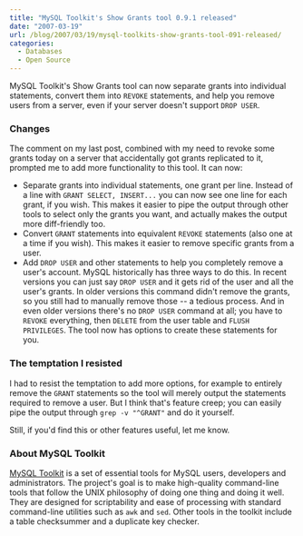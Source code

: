 ```yaml
---
title: "MySQL Toolkit's Show Grants tool 0.9.1 released"
date: "2007-03-19"
url: /blog/2007/03/19/mysql-toolkits-show-grants-tool-091-released/
categories:
  - Databases
  - Open Source
---
```


MySQL Toolkit's Show Grants tool can now separate grants into individual statements, convert them into `REVOKE` statements, and help you remove users from a server, even if your server doesn't support `DROP USER`.

### Changes

The comment on my last post, combined with my need to revoke some grants today on a server that accidentally got grants replicated to it, prompted me to add more functionality to this tool. It can now:

*   Separate grants into individual statements, one grant per line. Instead of a line with `GRANT SELECT, INSERT...` you can now see one line for each grant, if you wish. This makes it easier to pipe the output through other tools to select only the grants you want, and actually makes the output more diff-friendly too.
*   Convert `GRANT` statements into equivalent `REVOKE` statements (also one at a time if you wish). This makes it easier to remove specific grants from a user.
*   Add `DROP USER` and other statements to help you completely remove a user's account. MySQL historically has three ways to do this. In recent versions you can just say `DROP USER` and it gets rid of the user and all the user's grants. In older versions this command didn't remove the grants, so you still had to manually remove those -- a tedious process. And in even older versions there's no `DROP USER` command at all; you have to `REVOKE` everything, then `DELETE` from the user table and `FLUSH PRIVILEGES`. The tool now has options to create these statements for you.

### The temptation I resisted

I had to resist the temptation to add more options, for example to entirely remove the `GRANT` statements so the tool will merely output the statements required to remove a user. But I think that's feature creep; you can easily pipe the output through `grep -v "^GRANT"` and do it yourself.

Still, if you'd find this or other features useful, let me know.

### About MySQL Toolkit

[MySQL Toolkit][1] is a set of essential tools for MySQL users, developers and administrators. The project's goal is to make high-quality command-line tools that follow the UNIX philosophy of doing one thing and doing it well. They are designed for scriptability and ease of processing with standard command-line utilities such as `awk` and `sed`. Other tools in the toolkit include a table checksummer and a duplicate key checker.

 [1]: http://code.google.com/p/maatkit
